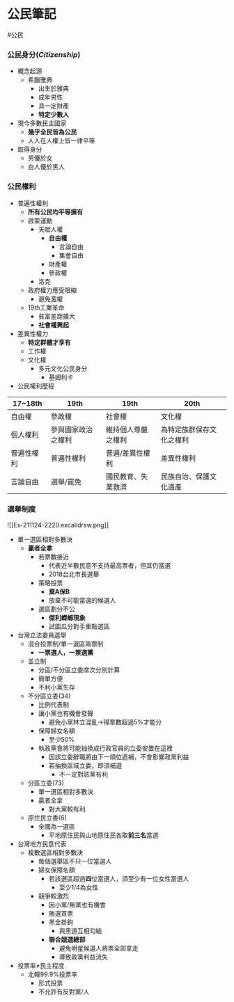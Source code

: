 # 公民筆記
#公民 

### 公民身分(*Citizenship*)
- 概念起源
	- 希臘雅典
		- 出生於雅典
		- 成年男性
		- 具一定財產
		- **特定少數人**
- 現今多數民主國家
	- **幾乎全民皆為公民**
	- 人人在人權上皆一律平等
- 取得身分
	- 男優於女
	- 白人優於黑人

### 公民權利
- 普遍性權利
	- **所有公民均平等擁有**
	- 啟蒙運動
		- 天賦人權
			- **自由權**
				- 言論自由
				- 集會自由
			- 財產權
			- 參政權
		- 洛克
	- 政府權力應受限縮
		- 避免濫權
	- 19th工業革命
		- 貧富差距擴大
		- **社會權興起**
- 差異性權力
	- **特定群體才享有**
	- 工作權
	- 文化權
		- 多元文化公民身分
			- 基姆利卡
- 公民權利歷程

|17~18th|19th|19th|20th|
|---|---|---|---|
|自由權|參政權|社會權|文化權|
|個人權利|參與國家政治之權利|維持個人尊嚴之權利|為特定族群保存文化之權利|
|普遍性權利|普遍性權利|普遍/差異性權利|差異性權利|
|言論自由|選舉/罷免|國民教育、失業救濟|民族自治、保護文化遺產|

### 選舉制度
![[Ex-211124-2220.excalidraw.png]]
- 單一選區相對多數決
	- **贏者全拿**
		- 若票數接近
			- 代表近半數民意不支持最高票者，但其仍當選
			- 2018台北市長選舉
		- 策略投票
			- **棄A保B**
			- 放棄不可能當選的候選人
		- 選區劃分不公
			- **傑利蠑螈現象**
			- 試圖瓜分對手重點選區
- 台灣立法委員選舉
	- 混合投票制/單一選區兩票制
		- **一票選人，一票選黨**
	- 並立制
		- 分區/不分區立委席次分別計算
		- 簡單方便
		- 不利小黨生存
	- 不分區立委(34)
		- 比例代表制
		- 讓小黨也有機會發聲
			- 避免小黨林立混亂->得票數超過5%才能分
		- 保障婦女名額
			- 至少50%
		- 執政黨會將可能抽換成行政官員的立委安置在這裡
			- 因該立委辭職將由下一順位遞補，不會影響政黨利益
			- 若抽換區域立委，即須補選
				- 不一定對該黨有利
	- 分區立委(73)
		- 單一選區相對多數決
		- 贏者全拿
			- 對大黨較有利
	- 原住民立委(6)
		- 全國為一選區
			- 平地原住民與山地原住民各取**前三名**當選
- 台灣地方民意代表
	- 複數選區相對多數決
		- 每個選舉區不只一位當選人
		- 婦女保障名額
			- 若該選區超過**四**位當選人，須至少有一位女性當選人
				- 至少1/4為女性
		- 競爭較激烈
			- 因小黨/無黨也有機會
			- 賄選買票
			- 黑金掛鉤
				- 與黑道互相勾結
			- **聯合競選總部**
				- 避免明星候選人將票全部拿走
				- 導致政黨利益流失
- 投票率$\neq$民主程度
	- 北韓99.9%投票率
		- 形式投票
		- 不允許有反對黨/人